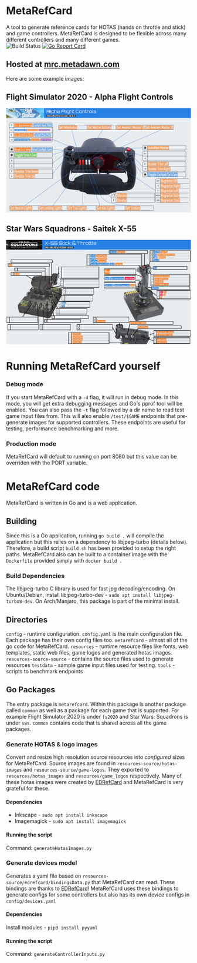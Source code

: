 # MetaRefCard
A tool to generate reference cards for HOTAS (hands on throttle and stick) and game controllers. MetaRefCard is
designed to be flexible across many different controllers and many different
games.  
![Build Status](https://github.com/ankurkotwal/metarefcard/actions/workflows/main.yml/badge.svg)
[![Go Report Card](https://goreportcard.com/badge/github.com/ankurkotwal/metarefcard)](https://goreportcard.com/report/github.com/ankurkotwal/metarefcard)
## Hosted at [mrc.metadawn.com](https://mrc.metadawn.com)

Here are some example images:
## Flight Simulator 2020 - Alpha Flight Controls
![Flight Simulator 2020 - Alpha Flight Controls](.github/images/fs2020_alphaflightcontrols.jpg)
## Star Wars Squadrons - Saitek X-55
![Star Wars Squadrons - Saitek X-55](.github/images/sws_x55.jpg)
# Running MetaRefCard yourself
### Debug mode
If you start MetaRefCard with a `-d` flag, it will run in debug mode. In this mode, you will get extra debugging messages and Go's pprof tool will be enabled. You can also pass the `-t` flag followed by a dir name to read test game input files from. This will also enable `/test/$GAME` endpoints that pre-generate images for supported controllers. These endpoints are useful for testing, performance benchmarking and more.
### Production mode
MetaRefCard will default to running on port 8080 but this value can be overriden with the PORT variable.

# MetaRefCard code
MetaRefCard is written in Go and is a web application.
## Building
Since this is a Go application, running `go build .` will compile the application but this relies on a dependency to libjpeg-turbo (details below). Therefore, a build script `build.sh` has been provided to setup the right paths. MetaRefCard also can be built to a container image with the `Dockerfile` provided simply with `docker build .`
### Build Dependencies
The libjpeg-turbo C library is used for fast jpg decoding/encoding. On Ubuntu/Debian, install libjpeg-turbo-dev - `sudo apt install libjpeg-turbo8-dev`. On Arch/Manjaro, this package is part of the minimal install.
## Directories
`config` - runtime configuration. `config.yaml` is the main configuration file. Each package has their own config files too.
`metarefcard` - almost all of the go code for MetaRefCard.
`resources` - runtime resource files like fonts, web templates, static web files, game logos and generated hotas images.
`resources-source-source` - contains the source files used to generate resources
`testdata` - sample game input files used for testing.
`tools` - scripts to benchmark endpoints
## Go Packages
The entry package is `metarefcard`. Within this package is another package called `common` as well as a package for  each game that is supported. For example Flight Simulator 2020 is under `fs2020` and Star Wars: Squadrons is under `sws`. `common` contains code that is shared across all the game packages.

### Generate HOTAS & logo images
Convert and resize high resolution source resources into *configured* sizes for MetaRefCard. Source images are found in `resources-source/hotas-images` and `resources-source/game-logos`. They exported to `resources/hotas_images` and `resources/game_logos` respectively. Many of these hotas images were created by [EDRefCard](https://github.com/richardbuckle/EDRefCard) and MetaRefCard is very grateful for these.
#### Dependencies
* Inkscape - `sudo apt install inkscape`
* Imagemagick - `sudo apt install imagemagick`
#### Running the script
Command: `generateHotasImages.py`
### Generate devices model
Generates a yaml file based on `resources-source/edrefcard/bindingsData.py` that MetaRefCard can read. These bindings are thanks to [EDRefCard](https://github.com/richardbuckle/EDRefCard)! MetaRefCard uses these bindings to generate configs for some controllers but also has its own device configs in `config/devices.yaml`
#### Dependencies
Install modules - `pip3 install pyyaml`
#### Running the script
Command: `generateControllerInputs.py`
